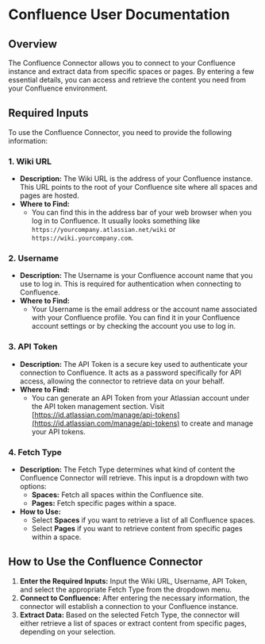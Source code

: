 # Confluence User Documentation

## Overview
The Confluence Connector allows you to connect to your Confluence instance and extract data from specific spaces or pages. By entering a few essential details, you can access and retrieve the content you need from your Confluence environment.

## Required Inputs
To use the Confluence Connector, you need to provide the following information:

### 1. Wiki URL
- **Description:** The Wiki URL is the address of your Confluence instance. This URL points to the root of your Confluence site where all spaces and pages are hosted.
- **Where to Find:**
  - You can find this in the address bar of your web browser when you log in to Confluence. It usually looks something like `https://yourcompany.atlassian.net/wiki` or `https://wiki.yourcompany.com`.

### 2. Username
- **Description:** The Username is your Confluence account name that you use to log in. This is required for authentication when connecting to Confluence.
- **Where to Find:**
  - Your Username is the email address or the account name associated with your Confluence profile. You can find it in your Confluence account settings or by checking the account you use to log in.

### 3. API Token
- **Description:** The API Token is a secure key used to authenticate your connection to Confluence. It acts as a password specifically for API access, allowing the connector to retrieve data on your behalf.
- **Where to Find:**
  - You can generate an API Token from your Atlassian account under the API token management section. Visit [https://id.atlassian.com/manage/api-tokens](https://id.atlassian.com/manage/api-tokens) to create and manage your API tokens.

### 4. Fetch Type
- **Description:** The Fetch Type determines what kind of content the Confluence Connector will retrieve. This input is a dropdown with two options:
  - **Spaces:** Fetch all spaces within the Confluence site.
  - **Pages:** Fetch specific pages within a space.
- **How to Use:**
  - Select **Spaces** if you want to retrieve a list of all Confluence spaces.
  - Select **Pages** if you want to retrieve content from specific pages within a space.

## How to Use the Confluence Connector
1. **Enter the Required Inputs:** Input the Wiki URL, Username, API Token, and select the appropriate Fetch Type from the dropdown menu.
2. **Connect to Confluence:** After entering the necessary information, the connector will establish a connection to your Confluence instance.
3. **Extract Data:** Based on the selected Fetch Type, the connector will either retrieve a list of spaces or extract content from specific pages, depending on your selection.
